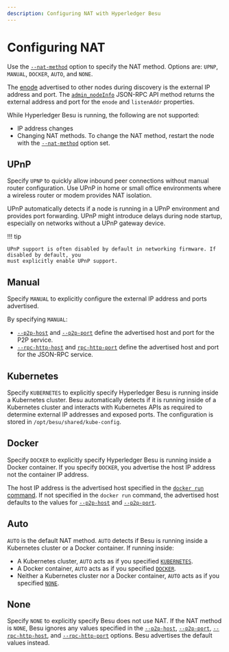 ```yaml
---
description: Configuring NAT with Hyperledger Besu
---
```


# Configuring NAT

Use the [`--nat-method`](../../Reference/CLI/CLI-Syntax.md#nat-method) option to specify the NAT
method. Options are: `UPNP`, `MANUAL`, `DOCKER`, `AUTO`, and `NONE`.

The [enode](../../Concepts/Node-Keys.md#enode-url) advertised to other nodes during discovery is
the external IP address and port. The
[`admin_nodeInfo`](../../Reference/API-Methods.md#admin_nodeinfo) JSON-RPC API method returns the
external address and port for the `enode` and `listenAddr` properties.

While Hyperledger Besu is running, the following are not supported:

* IP address changes
* Changing NAT methods. To change the NAT method, restart the node with the
  [`--nat-method`](../../Reference/CLI/CLI-Syntax.md#nat-method) option set.

## UPnP

Specify `UPNP` to quickly allow inbound peer connections without manual router configuration. Use
UPnP in home or small office environments where a wireless router or modem provides NAT isolation.

UPnP automatically detects if a node is running in a UPnP environment and provides port forwarding.
UPnP might introduce delays during node startup, especially on networks without a UPnP gateway
device.

!!! tip

    UPnP support is often disabled by default in networking firmware. If disabled by default, you
    must explicitly enable UPnP support.

## Manual

Specify `MANUAL` to explicitly configure the external IP address and ports advertised.

By specifying `MANUAL`:

* [`--p2p-host`](../../Reference/CLI/CLI-Syntax.md#p2p-host) and
  [`--p2p-port`](../../Reference/CLI/CLI-Syntax.md#p2p-port) define the advertised host and port
  for the P2P service.
* [`--rpc-http-host`](../../Reference/CLI/CLI-Syntax.md#rpc-http-host) and
  [`rpc-http-port`](../../Reference/CLI/CLI-Syntax.md#rpc-http-port) define the advertised host and
  port for the JSON-RPC service.

## Kubernetes

Specify `KUBERNETES` to explicitly specify Hyperledger Besu is running inside a Kubernetes cluster.
Besu automatically detects if it is running inside of a Kubernetes cluster and interacts with
Kubernetes APIs as required to determine external IP addresses and exposed ports. The configuration
is stored in `/opt/besu/shared/kube-config`.

## Docker

Specify `DOCKER` to explicitly specify Hyperledger Besu is running inside a Docker container. If
you specify `DOCKER`, you advertise the host IP address not the container IP address.

The host IP address is the advertised host specified in the
[`docker run` command](https://docs.docker.com/engine/reference/commandline/run/#add-entries-to-container-hosts-file---add-host).
If not specified in the `docker run` command, the advertised host defaults to the values for
[`--p2p-host`](../../Reference/CLI/CLI-Syntax.md#p2p-host) and
[`--p2p-port`](../../Reference/CLI/CLI-Syntax.md#p2p-port).

## Auto

`AUTO` is the default NAT method. `AUTO` detects if Besu is running inside a Kubernetes cluster or
a Docker container. If running inside:

* A Kubernetes cluster, `AUTO` acts as if you specified [`KUBERNETES`](#kubernetes).
* A Docker container, `AUTO` acts as if you specified [`DOCKER`](#docker).
* Neither a Kubernetes cluster nor a Docker container, `AUTO` acts as if you specified
  [`NONE`](#none).

## None

Specify `NONE` to explicitly specify Besu does not use NAT. If the NAT method is `NONE`, Besu
ignores any values specified in the [`--p2p-host`](../../Reference/CLI/CLI-Syntax.md#p2p-host),
[`--p2p-port`](../../Reference/CLI/CLI-Syntax.md#p2p-port),
[`--rpc-http-host`](../../Reference/CLI/CLI-Syntax.md#rpc-http-host), and
[`--rpc-http-port`](../../Reference/CLI/CLI-Syntax.md#rpc-http-port) options. Besu advertises the
default values instead.